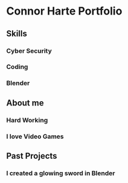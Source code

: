 # Connor Harte Portfolio

## Skills 

### Cyber Security

### Coding 

### Blender 

## About me 

### Hard Working 

### I love Video Games 

## Past Projects 

### I created a glowing sword in Blender 
